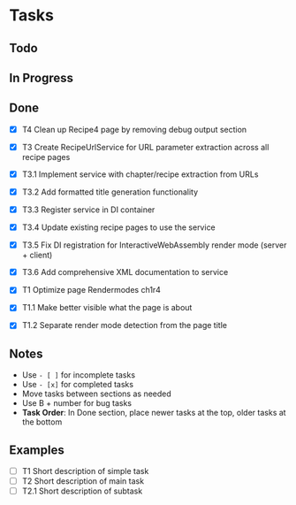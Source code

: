 # Tasks

## Todo

## In Progress

## Done

- [x] T4 Clean up Recipe4 page by removing debug output section

- [x] T3 Create RecipeUrlService for URL parameter extraction across all recipe pages
- [x] T3.1 Implement service with chapter/recipe extraction from URLs
- [x] T3.2 Add formatted title generation functionality
- [x] T3.3 Register service in DI container
- [x] T3.4 Update existing recipe pages to use the service
- [x] T3.5 Fix DI registration for InteractiveWebAssembly render mode (server + client)
- [x] T3.6 Add comprehensive XML documentation to service

- [x] T1 Optimize page Rendermodes ch1r4
- [x] T1.1 Make better visible what the page is about
- [x] T1.2 Separate render mode detection from the page title

## Notes

- Use `- [ ]` for incomplete tasks
- Use `- [x]` for completed tasks
- Move tasks between sections as needed
- Use B + number for bug tasks
- **Task Order**: In Done section, place newer tasks at the top, older tasks at the bottom

## Examples

- [ ] T1 Short description of simple task
- [ ] T2 Short description of main task
- [ ] T2.1 Short description of subtask
